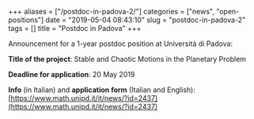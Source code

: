+++
aliases = ["/postdoc-in-padova-2/"]
categories = ["news", "open-positions"]
date = "2019-05-04 08:43:10"
slug = "postdoc-in-padova-2"
tags = []
title = "Postdoc in Padova"
+++

Announcement for a 1-year postdoc position at Università di Padova:

**Title of the project**: Stable and Chaotic Motions in the Planetary
Problem

**Deadline for application**: 20 May 2019

**Info** (in Italian) and **application form** (Italian and English):
[https://www.math.unipd.it/it/news/?id=2437](https://www.math.unipd.it/it/news/?id=2437)
